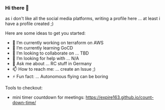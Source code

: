 ### Hi there 👋

as i don't like all the social media platforms, writing a profile here ... at least i have a profile created ;)
<!--
**eXpire163/eXpire163** is a ✨ _special_ ✨ repository because its `README.md` (this file) appears on your GitHub profile.
-->
Here are some ideas to get you started:

- 🔭 I’m currently working on terraform on AWS
- 🌱 I’m currently learning GoCD
- 👯 I’m looking to collaborate on ... TBD
- 🤔 I’m looking for help with ... N/A
- 💬 Ask me about ... RC stuff in Germany
- 📫 How to reach me: ... create an Issue ;)
- ⚡ Fun fact: ... Autonomous flying can be boring

Tools to checkout:

- mini timer countdown for meetings: https://expire163.github.io/count-down-time/

